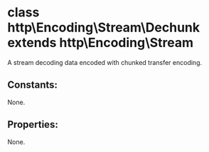 # class http\Encoding\Stream\Dechunk extends http\Encoding\Stream

A stream decoding data encoded with chunked transfer encoding.

## Constants:

None.

## Properties:

None.
